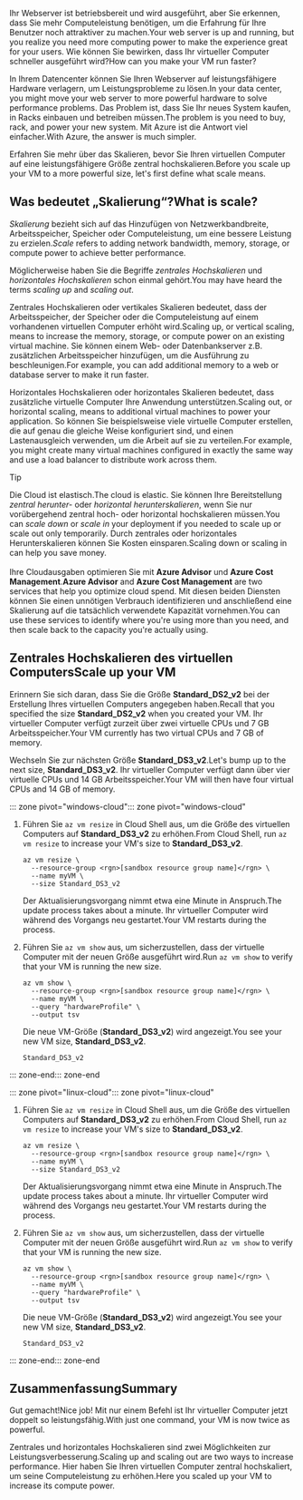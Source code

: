 <span data-ttu-id="8dfd7-101">Ihr Webserver ist betriebsbereit und wird ausgeführt, aber Sie erkennen, dass Sie mehr Computeleistung benötigen, um die Erfahrung für Ihre Benutzer noch attraktiver zu machen.</span><span class="sxs-lookup"><span data-stu-id="8dfd7-101">Your web server is up and running, but you realize you need more computing power to make the experience great for your users.</span></span> <span data-ttu-id="8dfd7-102">Wie können Sie bewirken, dass Ihr virtueller Computer schneller ausgeführt wird?</span><span class="sxs-lookup"><span data-stu-id="8dfd7-102">How can you make your VM run faster?</span></span>

<span data-ttu-id="8dfd7-103">In Ihrem Datencenter können Sie Ihren Webserver auf leistungsfähigere Hardware verlagern, um Leistungsprobleme zu lösen.</span><span class="sxs-lookup"><span data-stu-id="8dfd7-103">In your data center, you might move your web server to more powerful hardware to solve performance problems.</span></span> <span data-ttu-id="8dfd7-104">Das Problem ist, dass Sie Ihr neues System kaufen, in Racks einbauen und betreiben müssen.</span><span class="sxs-lookup"><span data-stu-id="8dfd7-104">The problem is you need to buy, rack, and power your new system.</span></span> <span data-ttu-id="8dfd7-105">Mit Azure ist die Antwort viel einfacher.</span><span class="sxs-lookup"><span data-stu-id="8dfd7-105">With Azure, the answer is much simpler.</span></span>

<span data-ttu-id="8dfd7-106">Erfahren Sie mehr über das Skalieren, bevor Sie Ihren virtuellen Computer auf eine leistungsfähigere Größe zentral hochskalieren.</span><span class="sxs-lookup"><span data-stu-id="8dfd7-106">Before you scale up your VM to a more powerful size, let's first define what scale means.</span></span>

## <a name="what-is-scale"></a><span data-ttu-id="8dfd7-107">Was bedeutet „Skalierung“?</span><span class="sxs-lookup"><span data-stu-id="8dfd7-107">What is scale?</span></span>

<span data-ttu-id="8dfd7-108">_Skalierung_ bezieht sich auf das Hinzufügen von Netzwerkbandbreite, Arbeitsspeicher, Speicher oder Computeleistung, um eine bessere Leistung zu erzielen.</span><span class="sxs-lookup"><span data-stu-id="8dfd7-108">_Scale_ refers to adding network bandwidth, memory, storage, or compute power to achieve better performance.</span></span>  

<span data-ttu-id="8dfd7-109">Möglicherweise haben Sie die Begriffe _zentrales Hochskalieren_ und _horizontales Hochskalieren_ schon einmal gehört.</span><span class="sxs-lookup"><span data-stu-id="8dfd7-109">You may have heard the terms _scaling up_ and _scaling out_.</span></span>

<span data-ttu-id="8dfd7-110">Zentrales Hochskalieren oder vertikales Skalieren bedeutet, dass der Arbeitsspeicher, der Speicher oder die Computeleistung auf einem vorhandenen virtuellen Computer erhöht wird.</span><span class="sxs-lookup"><span data-stu-id="8dfd7-110">Scaling up, or vertical scaling, means to increase the memory, storage, or compute power on an existing virtual machine.</span></span> <span data-ttu-id="8dfd7-111">Sie können einem Web- oder Datenbankserver z.B. zusätzlichen Arbeitsspeicher hinzufügen, um die Ausführung zu beschleunigen.</span><span class="sxs-lookup"><span data-stu-id="8dfd7-111">For example, you can add additional memory to a web or database server to make it run faster.</span></span>

<span data-ttu-id="8dfd7-112">Horizontales Hochskalieren oder horizontales Skalieren bedeutet, dass zusätzliche virtuelle Computer Ihre Anwendung unterstützen.</span><span class="sxs-lookup"><span data-stu-id="8dfd7-112">Scaling out, or horizontal scaling, means to additional virtual machines to power your application.</span></span> <span data-ttu-id="8dfd7-113">So können Sie beispielsweise viele virtuelle Computer erstellen, die auf genau die gleiche Weise konfiguriert sind, und einen Lastenausgleich verwenden, um die Arbeit auf sie zu verteilen.</span><span class="sxs-lookup"><span data-stu-id="8dfd7-113">For example, you might create many virtual machines configured in exactly the same way and use a load balancer to distribute work across them.</span></span>

> [!TIP]
> <span data-ttu-id="8dfd7-114">Die Cloud ist elastisch.</span><span class="sxs-lookup"><span data-stu-id="8dfd7-114">The cloud is elastic.</span></span> <span data-ttu-id="8dfd7-115">Sie können Ihre Bereitstellung _zentral herunter-_ oder _horizontal herunterskalieren_, wenn Sie nur vorübergehend zentral hoch- oder horizontal hochskalieren müssen.</span><span class="sxs-lookup"><span data-stu-id="8dfd7-115">You can _scale down_ or _scale in_ your deployment if you needed to scale up or scale out only temporarily.</span></span> <span data-ttu-id="8dfd7-116">Durch zentrales oder horizontales Herunterskalieren können Sie Kosten einsparen.</span><span class="sxs-lookup"><span data-stu-id="8dfd7-116">Scaling down or scaling in can help you save money.</span></span><br><br><span data-ttu-id="8dfd7-117">Ihre Cloudausgaben optimieren Sie mit **Azure Advisor** und **Azure Cost Management**.</span><span class="sxs-lookup"><span data-stu-id="8dfd7-117">**Azure Advisor** and **Azure Cost Management** are two services that help you optimize cloud spend.</span></span> <span data-ttu-id="8dfd7-118">Mit diesen beiden Diensten können Sie einen unnötigen Verbrauch identifizieren und anschließend eine Skalierung auf die tatsächlich verwendete Kapazität vornehmen.</span><span class="sxs-lookup"><span data-stu-id="8dfd7-118">You can use these services to identify where you're using more than you need, and then scale back to the capacity you're actually using.</span></span>

## <a name="scale-up-your-vm"></a><span data-ttu-id="8dfd7-119">Zentrales Hochskalieren des virtuellen Computers</span><span class="sxs-lookup"><span data-stu-id="8dfd7-119">Scale up your VM</span></span>

<span data-ttu-id="8dfd7-120">Erinnern Sie sich daran, dass Sie die Größe **Standard_DS2_v2** bei der Erstellung Ihres virtuellen Computers angegeben haben.</span><span class="sxs-lookup"><span data-stu-id="8dfd7-120">Recall that you specified the size **Standard_DS2_v2** when you created your VM.</span></span> <span data-ttu-id="8dfd7-121">Ihr virtueller Computer verfügt zurzeit über zwei virtuelle CPUs und 7 GB Arbeitsspeicher.</span><span class="sxs-lookup"><span data-stu-id="8dfd7-121">Your VM currently has two virtual CPUs and 7 GB of memory.</span></span>

<span data-ttu-id="8dfd7-122">Wechseln Sie zur nächsten Größe **Standard_DS3_v2**.</span><span class="sxs-lookup"><span data-stu-id="8dfd7-122">Let's bump up to the next size, **Standard_DS3_v2**.</span></span> <span data-ttu-id="8dfd7-123">Ihr virtueller Computer verfügt dann über vier virtuelle CPUs und 14 GB Arbeitsspeicher.</span><span class="sxs-lookup"><span data-stu-id="8dfd7-123">Your VM will then have four virtual CPUs and 14 GB of memory.</span></span>

<span data-ttu-id="8dfd7-124">::: zone pivot="windows-cloud"</span><span class="sxs-lookup"><span data-stu-id="8dfd7-124">::: zone pivot="windows-cloud"</span></span>

1. <span data-ttu-id="8dfd7-125">Führen Sie `az vm resize` in Cloud Shell aus, um die Größe des virtuellen Computers auf **Standard_DS3_v2** zu erhöhen.</span><span class="sxs-lookup"><span data-stu-id="8dfd7-125">From Cloud Shell, run `az vm resize` to increase your VM's size to **Standard_DS3_v2**.</span></span>

    ```azurecli
    az vm resize \
      --resource-group <rgn>[sandbox resource group name]</rgn> \
      --name myVM \
      --size Standard_DS3_v2
    ```
    <span data-ttu-id="8dfd7-126">Der Aktualisierungsvorgang nimmt etwa eine Minute in Anspruch.</span><span class="sxs-lookup"><span data-stu-id="8dfd7-126">The update process takes about a minute.</span></span> <span data-ttu-id="8dfd7-127">Ihr virtueller Computer wird während des Vorgangs neu gestartet.</span><span class="sxs-lookup"><span data-stu-id="8dfd7-127">Your VM restarts during the process.</span></span>

1. <span data-ttu-id="8dfd7-128">Führen Sie `az vm show` aus, um sicherzustellen, dass der virtuelle Computer mit der neuen Größe ausgeführt wird.</span><span class="sxs-lookup"><span data-stu-id="8dfd7-128">Run `az vm show` to verify that your VM is running the new size.</span></span>

    ```azurecli
    az vm show \
      --resource-group <rgn>[sandbox resource group name]</rgn> \
      --name myVM \
      --query "hardwareProfile" \
      --output tsv
    ```
    <span data-ttu-id="8dfd7-129">Die neue VM-Größe (**Standard_DS3_v2**) wird angezeigt.</span><span class="sxs-lookup"><span data-stu-id="8dfd7-129">You see your new VM size, **Standard_DS3_v2**.</span></span>
    ```output
    Standard_DS3_v2
    ```

<span data-ttu-id="8dfd7-130">::: zone-end</span><span class="sxs-lookup"><span data-stu-id="8dfd7-130">::: zone-end</span></span>

<span data-ttu-id="8dfd7-131">::: zone pivot="linux-cloud"</span><span class="sxs-lookup"><span data-stu-id="8dfd7-131">::: zone pivot="linux-cloud"</span></span>

1. <span data-ttu-id="8dfd7-132">Führen Sie `az vm resize` in Cloud Shell aus, um die Größe des virtuellen Computers auf **Standard_DS3_v2** zu erhöhen.</span><span class="sxs-lookup"><span data-stu-id="8dfd7-132">From Cloud Shell, run `az vm resize` to increase your VM's size to **Standard_DS3_v2**.</span></span>

    ```azurecli
    az vm resize \
      --resource-group <rgn>[sandbox resource group name]</rgn> \
      --name myVM \
      --size Standard_DS3_v2
    ```
    <span data-ttu-id="8dfd7-133">Der Aktualisierungsvorgang nimmt etwa eine Minute in Anspruch.</span><span class="sxs-lookup"><span data-stu-id="8dfd7-133">The update process takes about a minute.</span></span> <span data-ttu-id="8dfd7-134">Ihr virtueller Computer wird während des Vorgangs neu gestartet.</span><span class="sxs-lookup"><span data-stu-id="8dfd7-134">Your VM restarts during the process.</span></span>

1. <span data-ttu-id="8dfd7-135">Führen Sie `az vm show` aus, um sicherzustellen, dass der virtuelle Computer mit der neuen Größe ausgeführt wird.</span><span class="sxs-lookup"><span data-stu-id="8dfd7-135">Run `az vm show` to verify that your VM is running the new size.</span></span>

    ```azurecli
    az vm show \
      --resource-group <rgn>[sandbox resource group name]</rgn> \
      --name myVM \
      --query "hardwareProfile" \
      --output tsv
    ```
    <span data-ttu-id="8dfd7-136">Die neue VM-Größe (**Standard_DS3_v2**) wird angezeigt.</span><span class="sxs-lookup"><span data-stu-id="8dfd7-136">You see your new VM size, **Standard_DS3_v2**.</span></span>
    ```output
    Standard_DS3_v2
    ```

<span data-ttu-id="8dfd7-137">::: zone-end</span><span class="sxs-lookup"><span data-stu-id="8dfd7-137">::: zone-end</span></span>

## <a name="summary"></a><span data-ttu-id="8dfd7-138">Zusammenfassung</span><span class="sxs-lookup"><span data-stu-id="8dfd7-138">Summary</span></span>

<span data-ttu-id="8dfd7-139">Gut gemacht!</span><span class="sxs-lookup"><span data-stu-id="8dfd7-139">Nice job!</span></span> <span data-ttu-id="8dfd7-140">Mit nur einem Befehl ist Ihr virtueller Computer jetzt doppelt so leistungsfähig.</span><span class="sxs-lookup"><span data-stu-id="8dfd7-140">With just one command, your VM is now twice as powerful.</span></span>

<span data-ttu-id="8dfd7-141">Zentrales und horizontales Hochskalieren sind zwei Möglichkeiten zur Leistungsverbesserung.</span><span class="sxs-lookup"><span data-stu-id="8dfd7-141">Scaling up and scaling out are two ways to increase performance.</span></span> <span data-ttu-id="8dfd7-142">Hier haben Sie Ihren virtuellen Computer zentral hochskaliert, um seine Computeleistung zu erhöhen.</span><span class="sxs-lookup"><span data-stu-id="8dfd7-142">Here you scaled up your VM to increase its compute power.</span></span>